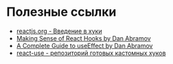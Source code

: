 # Полезные ссылки

- [reactjs.org - Введение в хуки](https://ru.reactjs.org/docs/hooks-intro.html)
- [Making Sense of React Hooks by Dan Abramov](https://dev.to/dan_abramov/making-sense-of-react-hooks-2eib)
- [A Complete Guide to useEffect by Dan Abramov](https://overreacted.io/a-complete-guide-to-useeffect/)
- [react-use - репозиторий готовых кастомных хуков](https://github.com/streamich/react-use)

